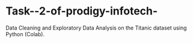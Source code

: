 # Task--2-of-prodigy-infotech-
Data Cleaning and Exploratory Data Analysis on the Titanic dataset using Python (Colab).
